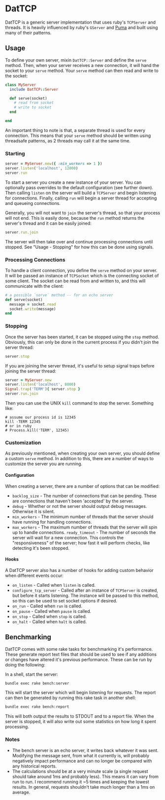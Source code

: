 # DatTCP

DatTCP is a generic server implementation that uses ruby's `TCPServer` and threads. It is heavily influenced by ruby's `GServer` and [Puma](http://puma.io) and built using many of their patterns.

## Usage

To define your own server, mixin `DatTCP::Server` and define the `serve` method. Then, when your server receives a new connection, it will hand the socket to your `serve` method. Your `serve` method can then read and write to the socket:

```ruby
class MyServer
  include DatTCP::Server

  def serve(socket)
    # read from socket
    # write to socket
  end

end
```

An important thing to note is that, a separate thread is used for every connection. This means that your `serve` method should be written using threadsafe patterns, as 2 threads may call it at the same time.

### Starting

```ruby
server = MyServer.new({ :min_workers => 1 })
server.listen('localhost', 12000)
server.run
```

To start a server you create a new instance of your server. You can optionally pass overrides to the default configuration (see further down). Then calling `listen` on the server will build a `TCPServer` and begin listening for connections. Finally, calling `run` will begin a server thread for accepting and queueing connections.

Generally, you will not want to `join` the server's thread, so that your
process will not end. This is easily done, because the `run` method returns the
server's thread and it can be easily joined:

```ruby
server.run.join
```

The server will then take over and continue processing connections until stopped. See "Usage - Stopping" for how this can be done using signals.

### Processing Connections

To handle a client connection, you define the `serve` method on your server. It will be passed an instance of `TCPSocket` which is the connecting socket of some client. The socket can be read from and written to, and this will communicate with the client:

```ruby
# a possible `serve` method -- for an echo server
def serve(socket)
  message = socket.read
  socket.write(message)
end
```

### Stopping

Once the server has been started, it can be stopped using the `stop` method. Obviously, this can only be done in the current process if you didn't join the server thread:

```ruby
server.stop
```

If you are joining the server thread, it's useful to setup signal traps before joining the server thread:

```ruby
server = MyServer.new
server.listen('localhost', 8000)
Signal.trap('TERM'){ server.stop }
server.run.join
```

Then you can use the UNIX `kill` command to stop the server. Something like:

```
# assume our process id is 12345
kill -TERM 12345
# or in ruby
# Process.kill('TERM', 12345)
```

### Customization

As previously mentioned, when creating your own server, you should define a custom `serve` method. In addition to this, there are a number of ways to customize the server you are running.

#### Configuration

When creating a server, there are a number of options that can be modified:

* `backlog_size`  - The number of connections that can be pending. These are
                    connections that haven't been 'accepted' by the server.
* `debug`         - Whether or not the server should output debug messages.
                    Otherwise it is silent.
* `min_workers`   - The minimum number of threads that the server should have
                    running for handling connections.
* `max_workers`   - The maximum number of threads that the server will spin up
                    to handle connections.
`ready_timeout`   - The number of seconds the server will wait for a new
                    connection. This controls the "responsiveness" of the
                    server; how fast it will perform checks, like
                    detecting it's been stopped.

#### Hooks

A DatTCP server also has a number of hooks for adding custom behavior when different events occur:

* `on_listen`            - Called when `listen` is called.
* `configure_tcp_server` - Called after an instance of `TCPServer` is created,
                           but before it starts listening. The instance will
                           be passed to this method, so this can be used to
                           set socket options if desired.
* `on_run`               - Called when `run` is called.
* `on_pause`             - Called when `pause` is called.
* `on_stop`              - Called when `stop` is called.
* `on_halt`              - Called when `halt` is called.

## Benchmarking

DatTCP comes with some rake tasks for benchmarking it's performance. These generate report text files that should be used to see if any additions or changes have altered it's previous performance. These can be run by doing the following:

In a shell, start the server:

```bash
bundle exec rake bench:server
```

This will start the server which will begin listening for requests. The report can then be generated by running this rake task in another shell:

```bash
bundle exec rake bench:report
```

This will both output the results to STDOUT and to a report file. When the server is stopped, it will also write out some statistics on how long it spent processing.

### Notes

* The bench server is an echo server, it writes back whatever it was sent. Modifying the message sent, from what it currently is, will probably negatively impact performance and can no longer be compared with any historical reports.
* The calculations should be at a very minute scale (a single request should take around 1ms and probably less). This means it can vary from run to run. I recommend running it ~5 times and keeping the lowest results. In general, requests shouldn't take much longer than a 1ms on average.
